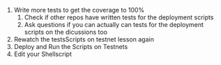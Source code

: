 1. Write more tests to get the coverage to 100%
   1. Check if other repos have written tests for the deployment scripts
   2. Ask questions if you can actually can tests for the deployment scripts on the dicussions too
2. Rewatch the testsScripts on testnet lesson again
3. Deploy and Run the Scripts on Testnets
4. Edit your Shellscript